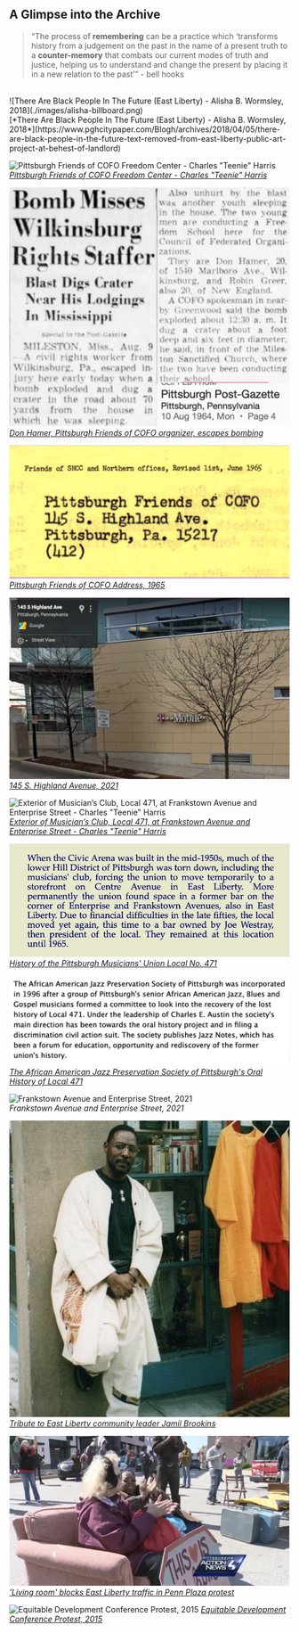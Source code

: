 ## A Glimpse into the Archive

> “The process of __remembering__ can be a practice which ‘transforms history from a judgement on the past in the name of a present truth to a __counter-memory__ that combats our current modes of truth and justice, helping us to understand and change the present by placing it in a new relation to the past’” - bell hooks

<br />
![There Are Black People In The Future (East Liberty) - Alisha B. Wormsley, 2018](./images/alisha-billboard.png)<br/>
[*There Are Black People In The Future (East Liberty) - Alisha B. Wormsley, 2018*](https://www.pghcitypaper.com/Blogh/archives/2018/04/05/there-are-black-people-in-the-future-text-removed-from-east-liberty-public-art-project-at-behest-of-landlord)

![Pittsburgh Friends of COFO Freedom Center - Charles "Teenie" Harris](https://cmoa-collection-images.s3.amazonaws.com/teenie/27379/sizes/20353-1680.jpg)
[*Pittsburgh Friends of COFO Freedom Center - Charles "Teenie" Harris*](https://collection.cmoa.org/objects/e58baae3-ae12-41f1-878d-1e7f37d824e6)

![Don Hamer, COFO Organizer, escapes bombing](./images/don-hamer.png)
[*Don Hamer, Pittsburgh Friends of COFO organizer, escapes bombing*](https://www.newspapers.com/clip/2027674/pg-aug-10-1964/)

![Pittsburgh Friends of COFO Address, 1965](./images/friends-of-sncc.png)
[*Pittsburgh Friends of COFO Address, 1965*](https://www.crmvet.org/docs/650600_sncc_foslist.pdf)

![145 S. Highland Avenue, 2021](./images/s-highland.png)
[*145 S. Highland Avenue, 2021*](https://www.google.com/maps/place/T-Mobile/@40.459516,-79.9250653,3a,75y,270.94h,71.56t/data=!3m6!1e1!3m4!1sTDVQ-Sjn43PEsO8hSB_HfA!2e0!7i16384!8i8192!4m13!1m7!3m6!1s0x887f81353f99f039:0x1b781340c3643b21!2s145+S+Highland+St,+Memphis,+TN+38111!3b1!8m2!3d35.127891!4d-89.9453686!3m4!1s0x8834f2737cbc0f0f:0x32db4b00d8035660!8m2!3d40.4595596!4d-79.9253779)

![Exterior of Musician’s Club, Local 471, at Frankstown Avenue and Enterprise Street - Charles "Teenie" Harris](https://cmoa-collection-images.s3.amazonaws.com/teenie/39586/sizes/33247-1680.jpg)
[*Exterior of Musician’s Club, Local 471, at Frankstown Avenue and Enterprise Street - Charles "Teenie" Harris*](https://collection.cmoa.org/objects/ac18a982-bba9-41d4-a0db-dc4fbd5d7e4d)<br/>

![Paragraph from the University of Pittsburgh's History of Local 471](./images/history-471.png)
[*History of the Pittsburgh Musicians' Union Local No. 471*](http://exhibit.library.pitt.edu/labor_legacy/MusiciansHistory471.htm)

![The African American Jazz Preservation Society of Pittsburgh's Oral History of Local 471](./images/aajazz.png)
[*The African American Jazz Preservation Society of Pittsburgh's Oral History of Local 471*](https://historicpittsburgh.org/islandora/object/pitt%3AUS-PPiU-ais199804/viewer)

![Frankstown Avenue and Enterprise Street, 2021](./images/frankstown-enterprise.png)<br />
*Frankstown Avenue and Enterprise Street, 2021*

![Jamil Brookins](./images/jamil-brookins.png)
[*Tribute to East Liberty community leader Jamil Brookins*](https://www.maitrimedicinals.com/blog/2020/2/29/tribute-to-east-liberty-community-leader-jamil-brookins)

![Penn Plaza Resident Protest](./images/living-room.png)
[*'Living room' blocks East Liberty traffic in Penn Plaza protest*](https://www.wtae.com/amp/article/living-room-blocks-east-liberty-traffic-penn-plaza-protest/9114220)

![Equitable Development Conference Protest, 2015](https://media1.fdncms.com/pittsburgh/imager/u/original/1834737/photo_1.jpg)
[*Equitable Development Conference Protest, 2015*](https://www.pghcitypaper.com/Blogh/archives/2015/06/18/officials-say-east-liberty-is-among-best-examples-of-citys-renaissance-residents-disagree)
